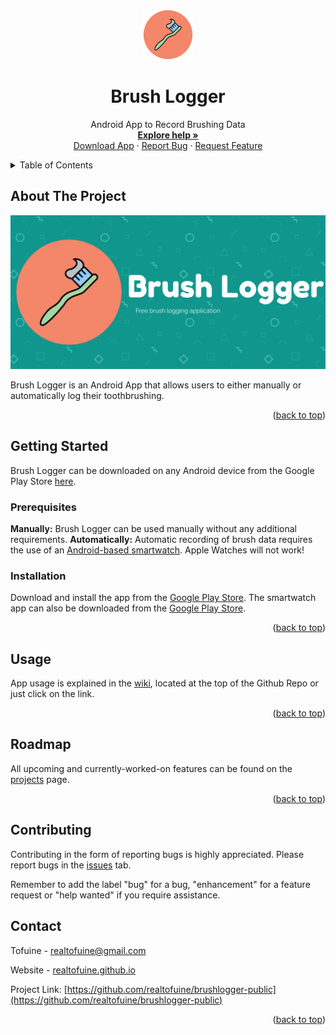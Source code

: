 
<a name="readme-top"></a>



<!-- PROJECT LOGO -->
<br />
<div align="center">
  <a href="https://github.com/realtofuine/brushlogger-public">
    <img src="app_logo.png" alt="Logo" width="80" height="80">
  </a>

<h1 align="center"><b>Brush Logger</b></h3>

  <p align="center">
    Android App to Record Brushing Data
    <br />
    <a href="https://github.com/realtofuine/brushlogger-public/wiki"><strong>Explore help »</strong></a>
    <br />
    <a href="https://play.google.com/store/apps/details?id=com.realtofuine.brushlogger">Download App</a>
    ·
    <a href="https://github.com/realtofuine/brushlogger-public/issues">Report Bug</a>
    ·
    <a href="https://github.com/realtofuine/brushlogger-public/issues">Request Feature</a>
  </p>
</div>



<!-- TABLE OF CONTENTS -->
<details>
  <summary>Table of Contents</summary>
  <ol>
    <li>
      <a href="#about-the-project">About The Project</a>
    </li>
    <li>
      <a href="#getting-started">Getting Started</a>
      <ul>
        <li><a href="#prerequisites">Prerequisites</a></li>
        <li><a href="#installation">Installation</a></li>
      </ul>
    </li>
    <li><a href="#usage">Usage</a></li>
    <li><a href="#roadmap">Roadmap</a></li>
    <li><a href="#contact">Contact</a></li>
  </ol>
</details>



<!-- ABOUT THE PROJECT -->
## About The Project

![Brush Logger Banner](app_banner.png)

Brush Logger is an Android App that allows users to either manually or automatically log their toothbrushing.

<p align="right">(<a href="#readme-top">back to top</a>)</p>


<!-- GETTING STARTED -->
## Getting Started

Brush Logger can be downloaded on any Android device from the Google Play Store [here](https://play.google.com/store/apps/details?id=com.realtofuine.brushlogger).

### Prerequisites

<b>Manually:</b> Brush Logger can be used manually without any additional requirements.
<b>Automatically:</b> Automatic recording of brush data requires the use of an <u>Android-based smartwatch</u>. Apple Watches will not work!

### Installation

Download and install the app from the [Google Play Store](https://play.google.com/store/apps/details?id=com.realtofuine.brushlogger). The smartwatch app can also be downloaded from the [Google Play Store](https://play.google.com/store/apps/details?id=com.realtofuine.brushlogger).

<p align="right">(<a href="#readme-top">back to top</a>)</p>



<!-- USAGE EXAMPLES -->
## Usage

App usage is explained in the [wiki](https://github.com/realtofuine/brushlogger-public/wiki), located at the top of the Github Repo or just click on the link.

<p align="right">(<a href="#readme-top">back to top</a>)</p>

<!-- ROADMAP -->
## Roadmap

All upcoming and currently-worked-on features can be found on the [projects](https://github.com/users/realtofuine/projects/3) page.

<p align="right">(<a href="#readme-top">back to top</a>)</p>



<!-- CONTRIBUTING -->
## Contributing

Contributing in the form of reporting bugs is highly appreciated. Please report bugs in the [issues](https://github.com/realtofuine/brushlogger-public/issues) tab.

Remember to add the label "bug" for a bug, "enhancement" for a feature request or "help wanted" if you require assistance.

<!-- CONTACT -->
## Contact

Tofuine - realtofuine@gmail.com

Website - [realtofuine.github.io](https://realtofuine.github.io)

Project Link: [https://github.com/realtofuine/brushlogger-public](https://github.com/realtofuine/brushlogger-public)

<p align="right">(<a href="#readme-top">back to top</a>)</p>